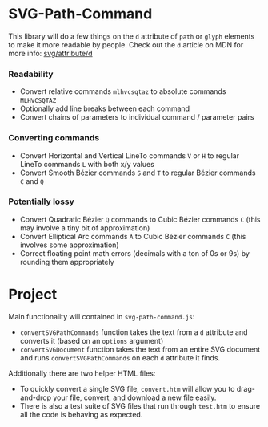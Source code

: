 # SVG-Path-Command
This library will do a few things on the `d` attribute of `path` or `glyph` elements 
to make it more readable by people. Check out the `d` article on MDN for more 
info: [svg/attribute/d](https://developer.mozilla.org/en-US/docs/Web/SVG/Attribute/d)

### Readability
 - Convert relative commands `mlhvcsqtaz` to absolute commands `MLHVCSQTAZ`
 - Optionally add line breaks between each command
 - Convert chains of parameters to individual command / parameter pairs

### Converting commands
 - Convert Horizontal and Vertical LineTo commands `V` or `H` to regular LineTo commands `L` with both x/y values
 - Convert Smooth Bézier commands `S` and `T` to regular Bézier commands `C` and `Q`

### Potentially lossy
 - Convert Quadratic Bézier `Q` commands to Cubic Bézier commands `C` (this may involve a tiny bit of approximation)
 - Convert Elliptical Arc commands `A` to Cubic Bézier commands `C` (this involves some approximation)
 - Correct floating point math errors (decimals with a ton of 0s or 9s) by rounding them appropriately


# Project
Main functionality will contained in `svg-path-command.js`:

 - `convertSVGPathCommands` function takes the text from a `d` attribute and converts it (based on an `options` argument)
 - `convertSVGDocument` function takes the text from an entire SVG document and runs `convertSVGPathCommands` on each `d` attribute it finds.

Additionally there are two helper HTML files:
 - To quickly convert a single SVG file, `convert.htm` will allow you to drag-and-drop your file, convert, and download a new file easily.
 - There is also a test suite of SVG files that run through `test.htm` to ensure all the code is behaving as expected.